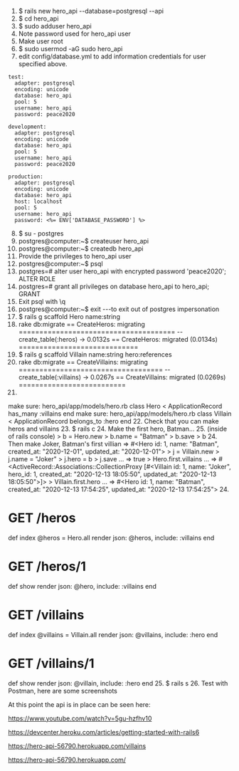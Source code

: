1. $ rails new hero_api --database=postgresql --api
2. $ cd hero_api
3. $ sudo adduser hero_api
4. Note password used for hero_api user
5. Make user root
6. $ sudo usermod -aG sudo hero_api
7. edit config/database.yml to add information credentials for user specified above.
```
test:
  adapter: postgresql
  encoding: unicode
  database: hero_api
  pool: 5
  username: hero_api
  password: peace2020

development:
  adapter: postgresql
  encoding: unicode
  database: hero_api
  pool: 5
  username: hero_api
  password: peace2020

production:
  adapter: postgresql
  encoding: unicode
  database: hero_api
  host: localhost
  pool: 5
  username: hero_api
  password: <%= ENV['DATABASE_PASSWORD'] %>
```
8.  $ su - postgres
9.  postgres@computer:~$ createuser hero_api
10. postgres@computer:~$ createdb hero_api
11. Provide the privileges to hero_api user
12. postgres@computer:~$ psql
13. postgres=# alter user hero_api with encrypted password 'peace2020';
    ALTER ROLE
14. postgres=# grant all privileges on database hero_api to hero_api;
    GRANT
15. Exit psql with \q
16. postgres@computer:~$ exit ---to exit out of postgres impersonation
17. $ rails g scaffold Hero name:string 
18. rake db:migrate
== CreateHeros: migrating ======================================
-- create_table(:heros)
   -> 0.0132s
== CreateHeros: migrated (0.0134s) =============================
19. $ rails g scaffold Villain name:string hero:references
20. rake db:migrate
== CreateVillains: migrating ===================================
-- create_table(:villains)
   -> 0.0267s
== CreateVillains: migrated (0.0269s) ==========================
21.
make sure: hero_api/app/models/hero.rb
class Hero < ApplicationRecord
  has_many :villains
end
make sure: hero_api/app/models/hero.rb
class Villain < ApplicationRecord
  belongs_to :hero
end
22. Check that you can make heros and villains
23. $ rails c
24. Make the first hero, Batman...
25. (inside of rails console)
    > b = Hero.new
    > b.name = "Batman"
    > b.save
    > b
24. Then make Joker, Batman's first villian
    => #<Hero id: 1, name: "Batman", created_at: "2020-12-01", updated_at: "2020-12-01">
    > j = Villain.new
    > j.name = "Joker"
    > j.hero = b
    > j.save
      ...
      => true 
    > Hero.first.villains
      ...
      => #<ActiveRecord::Associations::CollectionProxy [#<Villain id: 1, name: "Joker", hero_id: 1, created_at: "2020-12-13 18:05:50", updated_at: "2020-12-13 18:05:50">]> 
    > Villain.first.hero
      ...
      => #<Hero id: 1, name: "Batman", created_at: "2020-12-13 17:54:25", updated_at: "2020-12-13 17:54:25">
24.
# GET /heros
def index
  @heros = Hero.all
  render json: @heros, include: :villains
end

# GET /heros/1
def show
  render json: @hero, include: :villains
end

# GET /villains
def index
  @villains = Villain.all
  render json: @villains, include: :hero
end

# GET /villains/1
def show
  render json: @villain, include: :hero
end
25. $ rails s
26. Test with Postman, here are some screenshots

At this point the api is in place can be seen here:



https://www.youtube.com/watch?v=5gu-hzfhv10

https://devcenter.heroku.com/articles/getting-started-with-rails6

https://hero-api-56790.herokuapp.com/villains

https://hero-api-56790.herokuapp.com/